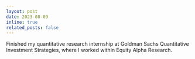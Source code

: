 ```yaml
---
layout: post
date: 2023-08-09
inline: true
related_posts: false
---
```


Finished my quantitative research internship at Goldman Sachs Quantitative Investment Strategies, where I worked within Equity Alpha Research.
